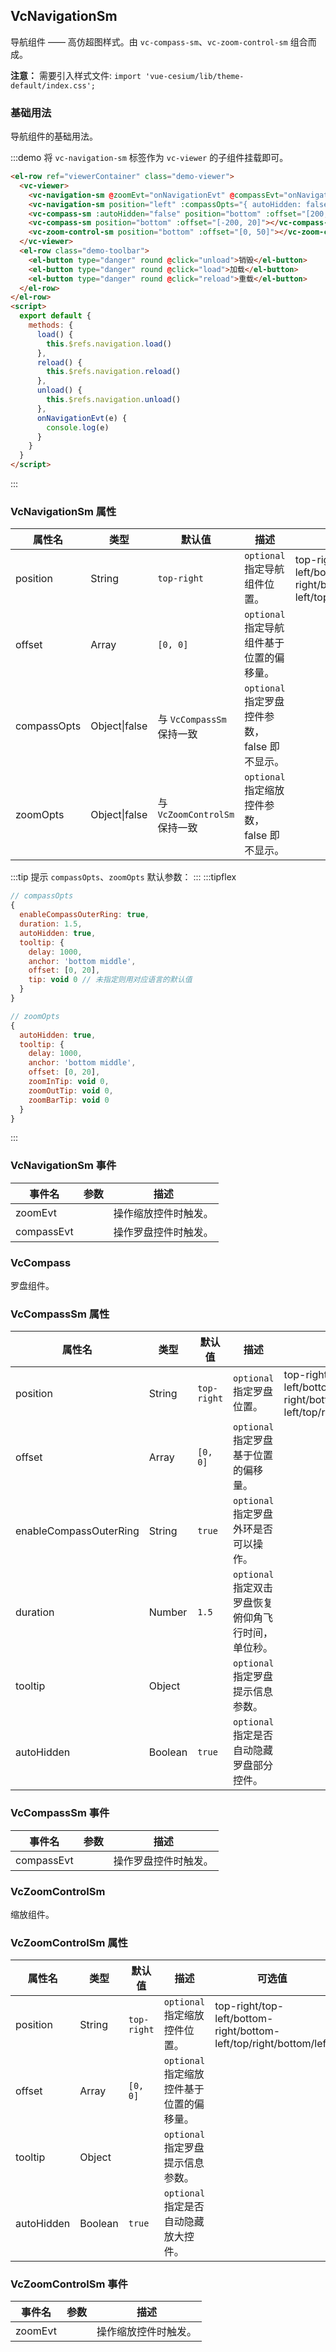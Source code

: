 ## VcNavigationSm

导航组件 —— 高仿超图样式。由 `vc-compass-sm`、`vc-zoom-control-sm` 组合而成。

**注意：** 需要引入样式文件: `import 'vue-cesium/lib/theme-default/index.css';`

### 基础用法

导航组件的基础用法。

:::demo 将 `vc-navigation-sm` 标签作为 `vc-viewer` 的子组件挂载即可。

```html
<el-row ref="viewerContainer" class="demo-viewer">
  <vc-viewer>
    <vc-navigation-sm @zoomEvt="onNavigationEvt" @compassEvt="onNavigationEvt" ref="navigation"></vc-navigation-sm>
    <vc-navigation-sm position="left" :compassOpts="{ autoHidden: false }" :zoomOpts="{ autoHidden: false }"></vc-navigation-sm>
    <vc-compass-sm :autoHidden="false" position="bottom" :offset="[200, 20]"></vc-compass-sm>
    <vc-compass-sm position="bottom" :offset="[-200, 20]"></vc-compass-sm>
    <vc-zoom-control-sm position="bottom" :offset="[0, 50]"></vc-zoom-control-sm>
  </vc-viewer>
  <el-row class="demo-toolbar">
    <el-button type="danger" round @click="unload">销毁</el-button>
    <el-button type="danger" round @click="load">加载</el-button>
    <el-button type="danger" round @click="reload">重载</el-button>
  </el-row>
</el-row>
<script>
  export default {
    methods: {
      load() {
        this.$refs.navigation.load()
      },
      reload() {
        this.$refs.navigation.reload()
      },
      unload() {
        this.$refs.navigation.unload()
      },
      onNavigationEvt(e) {
        console.log(e)
      }
    }
  }
</script>
```

:::

### VcNavigationSm 属性

<!-- prettier-ignore -->
| 属性名 | 类型 | 默认值 | 描述 |可选值|
| ----- | ---- | ----- | ---- | ---- |
| position | String | `top-right` | `optional` 指定导航组件位置。 |top-right/top-left/bottom-right/bottom-left/top/right/bottom/left|
| offset | Array | `[0, 0]` | `optional` 指定导航组件基于位置的偏移量。 ||
| compassOpts | Object\|false | 与 `VcCompassSm` 保持一致 | `optional` 指定罗盘控件参数，false 即不显示。 ||
| zoomOpts | Object\|false | 与 `VcZoomControlSm` 保持一致 | `optional` 指定缩放控件参数，false 即不显示。 ||

:::tip
提示 `compassOpts`、`zoomOpts` 默认参数：
:::
:::tipflex

```js
// compassOpts
{
  enableCompassOuterRing: true,
  duration: 1.5,
  autoHidden: true,
  tooltip: {
    delay: 1000,
    anchor: 'bottom middle',
    offset: [0, 20],
    tip: void 0 // 未指定则用对应语言的默认值
  }
}
```

```js
// zoomOpts
{
  autoHidden: true,
  tooltip: {
    delay: 1000,
    anchor: 'bottom middle',
    offset: [0, 20],
    zoomInTip: void 0,
    zoomOutTip: void 0,
    zoomBarTip: void 0
  }
}
```

:::

### VcNavigationSm 事件

| 事件名     | 参数 | 描述                 |
| ---------- | ---- | -------------------- |
| zoomEvt    |      | 操作缩放控件时触发。 |
| compassEvt |      | 操作罗盘控件时触发。 |

### VcCompass

罗盘组件。

### VcCompassSm 属性

<!-- prettier-ignore -->
| 属性名 | 类型 | 默认值 | 描述 |可选值|
| ----- | ---- | ----- | ---- | ---- |
| position | String | `top-right` | `optional` 指定罗盘位置。 |top-right/top-left/bottom-right/bottom-left/top/right/bottom/left|
| offset | Array | `[0, 0]` | `optional` 指定罗盘基于位置的偏移量。 ||
| enableCompassOuterRing | String | `true` | `optional` 指定罗盘外环是否可以操作。 ||
| duration | Number | `1.5` | `optional` 指定双击罗盘恢复俯仰角飞行时间，单位秒。 ||
| tooltip | Object | | `optional` 指定罗盘提示信息参数。 |
| autoHidden | Boolean | `true` | `optional` 指定是否自动隐藏罗盘部分控件。 ||

### VcCompassSm 事件

| 事件名     | 参数 | 描述                 |
| ---------- | ---- | -------------------- |
| compassEvt |      | 操作罗盘控件时触发。 |

### VcZoomControlSm

缩放组件。

### VcZoomControlSm 属性

<!-- prettier-ignore -->
| 属性名 | 类型 | 默认值 | 描述 |可选值|
| ----- | ---- | ----- | ---- | ---- |
| position | String | `top-right` | `optional` 指定缩放控件位置。 |top-right/top-left/bottom-right/bottom-left/top/right/bottom/left|
| offset | Array | `[0, 0]` | `optional` 指定缩放控件基于位置的偏移量。 ||
| tooltip | Object | | `optional` 指定罗盘提示信息参数。 ||
| autoHidden | Boolean | `true` | `optional` 指定是否自动隐藏放大控件。 ||

### VcZoomControlSm 事件

| 事件名  | 参数 | 描述                 |
| ------- | ---- | -------------------- |
| zoomEvt |      | 操作缩放控件时触发。 |

